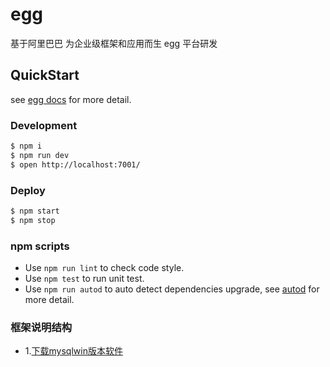 # egg
基于阿里巴巴 为企业级框架和应用而生 egg 平台研发 


## QuickStart

<!-- add docs here for user -->

see [egg docs][egg] for more detail.

### Development

```bash
$ npm i
$ npm run dev
$ open http://localhost:7001/
```

### Deploy

```bash
$ npm start
$ npm stop
```

### npm scripts

- Use `npm run lint` to check code style.
- Use `npm test` to run unit test.
- Use `npm run autod` to auto detect dependencies upgrade, see [autod](https://www.npmjs.com/package/autod) for more detail.


[egg]: https://eggjs.org


### 框架说明结构

-   1.[下载mysqlwin版本软件](https://pan.baidu.com/s/1PuMt7VaUV2qSwf0GsfMuHA)
